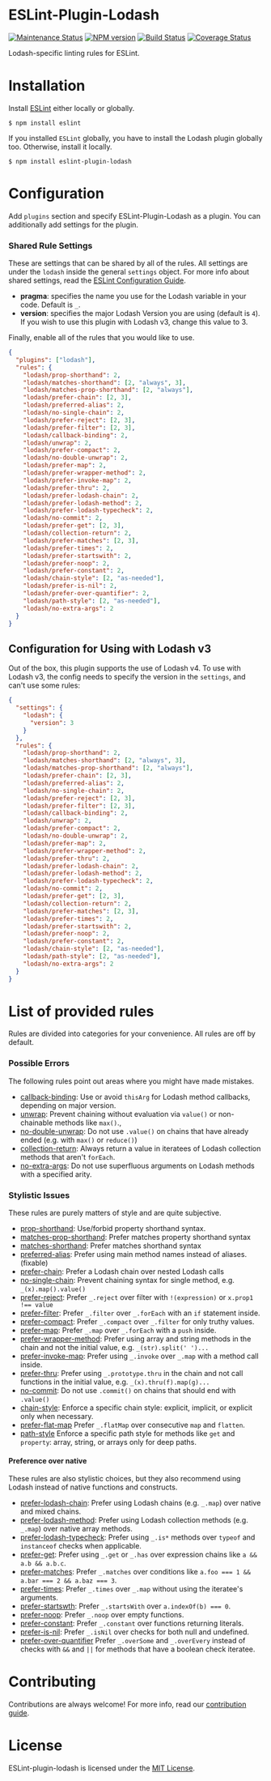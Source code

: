ESLint-Plugin-Lodash
===================

[![Maintenance Status][status-image]][status-url] [![NPM version][npm-image]][npm-url] [![Build Status][travis-image]][travis-url] [![Coverage Status][coverage-image]][coverage-url]

Lodash-specific linting rules for ESLint.

# Installation

Install [ESLint](https://www.github.com/eslint/eslint) either locally or globally.

    $ npm install eslint

If you installed `ESLint` globally, you have to install the Lodash plugin globally too. Otherwise, install it locally.

    $ npm install eslint-plugin-lodash

# Configuration

Add `plugins` section and specify ESLint-Plugin-Lodash as a plugin.
You can additionally add settings for the plugin.

### Shared Rule Settings
These are settings that can be shared by all of the rules. All settings are under the `lodash` inside the general `settings` object. For more info about shared settings, read the [ESLint Configuration Guide](http://eslint.org/docs/user-guide/configuring#adding-shared-settings).

* __pragma__: specifies the name you use for the Lodash variable in your code. Default is `_`.
* __version__: specifies the major Lodash Version you are using (default is `4`).
If you wish to use this plugin with Lodash v3, change this value to 3.


Finally, enable all of the rules that you would like to use.
```json
{
  "plugins": ["lodash"],
  "rules": {
    "lodash/prop-shorthand": 2,
    "lodash/matches-shorthand": [2, "always", 3],
    "lodash/matches-prop-shorthand": [2, "always"],
    "lodash/prefer-chain": [2, 3],
    "lodash/preferred-alias": 2,
    "lodash/no-single-chain": 2,
    "lodash/prefer-reject": [2, 3],
    "lodash/prefer-filter": [2, 3],
    "lodash/callback-binding": 2,
    "lodash/unwrap": 2,
    "lodash/prefer-compact": 2,
    "lodash/no-double-unwrap": 2,
    "lodash/prefer-map": 2,
    "lodash/prefer-wrapper-method": 2,
    "lodash/prefer-invoke-map": 2,
    "lodash/prefer-thru": 2,
    "lodash/prefer-lodash-chain": 2,
    "lodash/prefer-lodash-method": 2,
    "lodash/prefer-lodash-typecheck": 2,
    "lodash/no-commit": 2,
    "lodash/prefer-get": [2, 3],
    "lodash/collection-return": 2,
    "lodash/prefer-matches": [2, 3],
    "lodash/prefer-times": 2,
    "lodash/prefer-startswith": 2,
    "lodash/prefer-noop": 2,
    "lodash/prefer-constant": 2,
    "lodash/chain-style": [2, "as-needed"],
    "lodash/prefer-is-nil": 2,
    "lodash/prefer-over-quantifier": 2,
    "lodash/path-style": [2, "as-needed"],
    "lodash/no-extra-args": 2
  }
}
```

## Configuration for Using with Lodash v3
Out of the box, this plugin supports the use of Lodash v4. To use with Lodash v3, the config needs to specify the version in the `settings`, and can't use some rules:
```json
{
  "settings": {
    "lodash": {
      "version": 3
    }
  },
  "rules": {
    "lodash/prop-shorthand": 2,
    "lodash/matches-shorthand": [2, "always", 3],
    "lodash/matches-prop-shorthand": [2, "always"],
    "lodash/prefer-chain": [2, 3],
    "lodash/preferred-alias": 2,
    "lodash/no-single-chain": 2,
    "lodash/prefer-reject": [2, 3],
    "lodash/prefer-filter": [2, 3],
    "lodash/callback-binding": 2,
    "lodash/unwrap": 2,
    "lodash/prefer-compact": 2,
    "lodash/no-double-unwrap": 2,
    "lodash/prefer-map": 2,
    "lodash/prefer-wrapper-method": 2,
    "lodash/prefer-thru": 2,
    "lodash/prefer-lodash-chain": 2,
    "lodash/prefer-lodash-method": 2,
    "lodash/prefer-lodash-typecheck": 2,
    "lodash/no-commit": 2,
    "lodash/prefer-get": [2, 3],
    "lodash/collection-return": 2,
    "lodash/prefer-matches": [2, 3],
    "lodash/prefer-times": 2,
    "lodash/prefer-startswith": 2,
    "lodash/prefer-noop": 2,
    "lodash/prefer-constant": 2,
    "lodash/chain-style": [2, "as-needed"],
    "lodash/path-style": [2, "as-needed"],
    "lodash/no-extra-args": 2
  }
}
```

# List of provided rules
Rules are divided into categories for your convenience. All rules are off by default.
### Possible Errors
The following rules point out areas where you might have made mistakes.

* [callback-binding](docs/rules/callback-binding.md): Use or avoid `thisArg` for Lodash method callbacks, depending on major version.
* [unwrap](docs/rules/unwrap.md): Prevent chaining without evaluation via `value()` or non-chainable methods like `max()`.,
* [no-double-unwrap](docs/rules/no-double-unwrap.md): Do not use `.value()` on chains that have already ended (e.g. with `max()` or `reduce()`)
* [collection-return](docs/rules/collection-return.md): Always return a value in iteratees of Lodash collection methods that aren't `forEach`.
* [no-extra-args](docs/rules/no-extra-args.md): Do not use superfluous arguments on Lodash methods with a specified arity.

### Stylistic Issues
These rules are purely matters of style and are quite subjective.
* [prop-shorthand](docs/rules/prop-shorthand.md): Use/forbid property shorthand syntax.
* [matches-prop-shorthand](docs/rules/matches-prop-shorthand.md): Prefer matches property shorthand syntax
* [matches-shorthand](docs/rules/matches-shorthand.md): Prefer matches shorthand syntax
* [preferred-alias](docs/rules/preferred-alias.md): Prefer using main method names instead of aliases. (fixable)
* [prefer-chain](docs/rules/prefer-chain.md): Prefer a Lodash chain over nested Lodash calls
* [no-single-chain](docs/rules/no-single-chain.md): Prevent chaining syntax for single method, e.g. `_(x).map().value()`
* [prefer-reject](docs/rules/prefer-reject.md): Prefer `_.reject` over filter with `!(expression)` or `x.prop1 !== value`
* [prefer-filter](docs/rules/prefer-filter.md): Prefer `_.filter` over `_.forEach` with an `if` statement inside.
* [prefer-compact](docs/rules/prefer-compact.md): Prefer `_.compact` over `_.filter` for only truthy values.
* [prefer-map](docs/rules/prefer-map.md): Prefer `_.map` over `_.forEach` with a `push` inside.
* [prefer-wrapper-method](docs/rules/prefer-wrapper-method.md): Prefer using array and string methods in the chain and not the initial value, e.g. `_(str).split(' ')...`
* [prefer-invoke-map](docs/rules/prefer-invoke-map.md): Prefer using `_.invoke` over `_.map` with a method call inside.
* [prefer-thru](docs/rules/prefer-thru.md): Prefer using `_.prototype.thru` in the chain and not call functions in the initial value, e.g. `_(x).thru(f).map(g)...`
* [no-commit](docs/rules/no-commit.md): Do not use `.commit()` on chains that should end with `.value()`
* [chain-style](docs/rules/chain-style.md): Enforce a specific chain style: explicit, implicit, or explicit only when necessary.
* [prefer-flat-map](docs/rules/prefer-flat-map.md) Prefer `_.flatMap` over consecutive `map` and `flatten`.
* [path-style](docs/rules/path-style.md) Enforce a specific path style for methods like `get` and `property`: array, string, or arrays only for deep paths.

#### Preference over native
These rules are also stylistic choices, but they also recommend using Lodash instead of native functions and constructs.
* [prefer-lodash-chain](docs/rules/prefer-lodash-chain.md): Prefer using Lodash chains (e.g. `_.map`) over native and mixed chains.
* [prefer-lodash-method](docs/rules/prefer-lodash-method.md): Prefer using Lodash collection methods (e.g. `_.map`) over native array methods.
* [prefer-lodash-typecheck](docs/rules/prefer-lodash-typecheck.md): Prefer using `_.is*` methods over `typeof` and `instanceof` checks when applicable.
* [prefer-get](docs/rules/prefer-get.md): Prefer using `_.get` or `_.has` over expression chains like `a && a.b && a.b.c`.
* [prefer-matches](docs/rules/prefer-matches.md): Prefer `_.matches` over conditions like `a.foo === 1 && a.bar === 2 && a.baz === 3`.
* [prefer-times](docs/rules/prefer-times.md): Prefer `_.times` over `_.map` without using the iteratee's arguments.
* [prefer-startswth](docs/rules/prefer-startswith.md): Prefer `_.startsWith` over `a.indexOf(b) === 0`.
* [prefer-noop](docs/rules/prefer-noop.md): Prefer `_.noop` over empty functions.
* [prefer-constant](docs/rules/prefer-constant.md): Prefer `_.constant` over functions returning literals.
* [prefer-is-nil](docs/rules/prefer-is-nil.md): Prefer `_.isNil` over checks for both null and undefined.
* [prefer-over-quantifier](docs/rules/prefer-over-quantifier.md) Prefer `_.overSome` and `_.overEvery` instead of checks with `&&` and `||` for methods that have a boolean check iteratee.

# Contributing
Contributions are always welcome! For more info, read our [contribution guide](/CONTRIBUTING.md).

# License

ESLint-plugin-lodash is licensed under the [MIT License](http://www.opensource.org/licenses/mit-license.php).

[npm-url]: https://npmjs.org/package/eslint-plugin-lodash
[npm-image]: http://img.shields.io/npm/v/eslint-plugin-lodash.svg?style=flat-square

[travis-url]: https://travis-ci.org/wix/eslint-plugin-lodash3
[travis-image]: http://img.shields.io/travis/wix/eslint-plugin-lodash3/master.svg?style=flat-square

[deps-url]: https://david-dm.org/wix/eslint-plugin-lodash
[deps-image]: https://img.shields.io/david/dev/wix/eslint-plugin-lodash.svg?style=flat-square

[coverage-url]: https://coveralls.io/r/wix/eslint-plugin-lodash?branch=master
[coverage-image]: http://img.shields.io/coveralls/wix/eslint-plugin-lodash/master.svg?style=flat-square

[status-url]: https://github.com/wix/eslint-plugin-lodash/pulse
[status-image]: http://img.shields.io/badge/status-maintained-brightgreen.svg?style=flat-square
